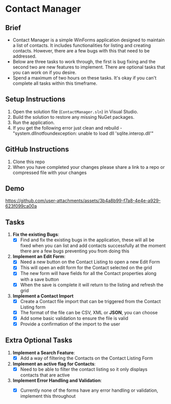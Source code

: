# Contact Manager

## Brief 
- Contact Manager is a simple WinForms application designed to maintain a list of contacts. It includes functionalities for listing and creating contacts. However, there are a few bugs with this that need to be addressed.
- Below are three tasks to work through, the first is bug fixing and the second two are new features to implement. There are optional tasks that you can work on if you desire. 
- Spend a maximum of two hours on these tasks. It's okay if you can't complete all tasks within this timeframe.

## Setup Instructions
1. Open the solution file (`ContactManager.sln`) in Visual Studio.
2. Build the solution to restore any missing NuGet packages.
3. Run the application.
4. If you get the following error just clean and rebuild - "system.dllnotfoundexception: unable to load dll 'sqlite.interop.dll'"

## GitHub Instructions 
1. Clone this repo
2. When you have completed your changes please share a link to a repo or compressed file with your changes

## Demo



https://github.com/user-attachments/assets/3b4a8b99-f7a8-4e4e-a929-623f099ca00a



## Tasks
1. **Fix the existing Bugs**:
	- [x] Find and fix the existing bugs in the application, these will all be fixed when you can list and add contacts successfully at the moment there are a few bugs preventing you from doing this 

2. **Implement an Edit Form**:
	- [x] Need a new button on the Contact Listing to open a new Edit Form
	- [x] This will open an edit form for the Contact selected on the grid
	- [x] The new form will have fields for all the Contact properties along with a save button
	- [x] When the save is complete it will return to the listing and refresh the grid 
	
3.  **Implement a Contact Import**
	- [x] Create a Contact file import that can be triggered from the Contact Listing form
	- [x] The format of the file can be CSV, XML or **JSON**, you can choose
	- [x] Add some basic validation to ensure the file is valid
	- [x] Provide a confirmation of the import to the user 

## Extra Optional Tasks

1. **Implement a Search Feature**:
	- [x] Add a way of filtering the Contacts on the Contact Listing Form
   
2. **Implement an active flag for Contacts**:
	- [x] Need to be able to filter the contact listing so it only displays contacts that are active

3. **Implement Error Handling and Validation**:
	- [x] Currently none of the forms have any error handling or validation, implement this throughout

